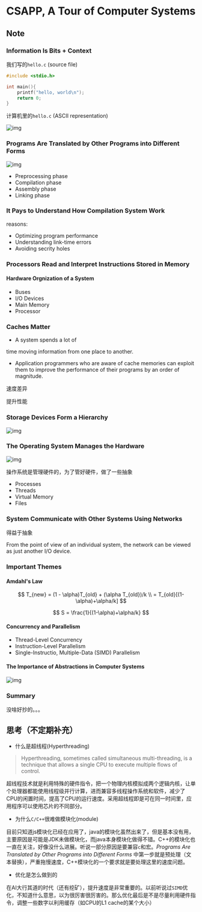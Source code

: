 # CSAPP, A Tour of Computer Systems

## Note

### Information Is Bits + Context

我们写的`hello.c` (source file)

```c
#include <stdio.h>

int main(){
    printf("hello, world\n");
    return 0;
}
```

计算机里的`hello.c` (ASCII representation)

![img](http://cdn.pikachu.net.cn//book/csapp/ch01/1.png)

### Programs Are Translated by Other Programs into Different Forms

![img](http://cdn.pikachu.net.cn//book/csapp/ch01/2.png)

- Preprocessing phase
- Compilation phase
- Assembly phase
- Linking phase

### It Pays to Understand How Compilation System Work

reasons:

- Optimizing program performance
- Understanding link-time errors
- Avoiding secrity holes

### Processors Read and Interpret Instructions Stored in Memory

#### Hardware Orgnization of a System

- Buses
- I/O Devices
- Main Memory
- Processor

### Caches Matter

- A system spends a lot of

time moving information from one place to another. 

- Application programmers who are aware of cache memories can exploit them to improve the performance of their programs by an order of magnitude.     



速度差异

提升性能

### Storage Devices Form a Hierarchy

![img](http://cdn.pikachu.net.cn//book/csapp/ch01/3.png)



### The Operating System Manages the Hardware

![img](http://cdn.pikachu.net.cn//book/csapp/ch01/4.png)

操作系统是管理硬件的，为了管好硬件，做了一些抽象

- Processes
- Threads
- Virtual Memory
- Files

### System Communicate with Other Systems Using Networks

得益于抽象

From the point of view of an individual system, the network can be viewed as just another I/O device.

### Important Themes

#### Amdahl's Law

$$
T_{new} =  (1 - \alpha)T_{old} + (\alpha T_{old})/k \\
= T_{old}[(1-\alpha)+\alpha/k]
$$

$$
S = \frac{1}{(1-\alpha)+\alpha/k}
$$

#### Concurrency and Parallelism

- Thread-Level Concurrency
- Instruction-Level Parallelism
- Single-Instructio, Multiple-Data (SIMD) Parallelism

#### The Importance of Abstractions in Computer Systems

![img](http://cdn.pikachu.net.cn//book/csapp/ch01/5.png)

### Summary

没啥好抄的。。。

## 思考（不定期补充）

- 什么是超线程(Hyperthreading)

> Hyperthreading, sometimes called simultaneous multi-threading, is a technique that allows a single CPU to execute multiple flows of control.     

超线程技术就是利用特殊的硬件指令，把一个物理内核模拟成两个逻辑内核，让单个处理器都能使用线程级并行计算，进而兼容多线程操作系统和软件，减少了CPU的闲置时间，提高了CPU的运行速度。采用超线程即是可在同一时间里，应用程序可以使用芯片的不同部分。 

- 为什么`C/C++`很难做模块化(module)

目前只知道js模块化已经在应用了，java的模块化虽然出来了，但是基本没有用，主要原因是可能是JDK未做模块化，而java本身模块化做得不错。C++的模块化也一直在关注，好像没什么进展。听说一部分原因是要兼容`c`和宏。*Programs Are Translated by Other Programs into Different Forms* 中第一步就是预处理（文本替换），严重拖慢速度，C++模块化的一个要求就是要处理这里的速度问题。

- 优化是怎么做到的

在AI大行其道的时代（还有挖矿），提升速度是非常重要的。以前听说过`SIMD`优化，不知道什么意思，以为很厉害很厉害的。那么优化最后是不是尽量利用硬件指令，调整一些数字以利用缓存（如CPU的L1 cache的某个大小）